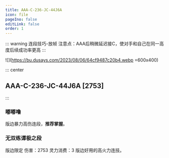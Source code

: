 ```yaml
---
title: AAA-C-236-JC-44J6A
icon: file
pageIno: false
editLink: false
order: 1
---
```


::: warning 连段技巧-放帧
注意点：AAA后稍微延迟接C，使对手和自己在同一高度后续成功率更高
:::

![](https://bu.dusays.com/2023/08/06/64cf9487c20b4.webp =600x400)

::: center

## **AAA-C-236-JC-44J6A [2753]**

:::


### 嘟嘟噜
版边暴力高伤连段，**推荐掌握**。



### 无双练谭极之段
版边限定 伤害：2753 灵力消费：3
版边好用的高火力连技。
